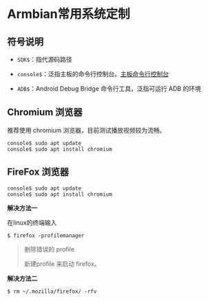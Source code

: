 # Armbian常用系统定制



## 符号说明

* `SDK$`：指代源码路径

* `console$`：泛指主板的命令行控制台。[主板命令行控制台](../02-入门必读/02-快速使用.md#console_readme)

* `ADB$`：Android Debug Bridge 命令行工具，泛指可运行 ADB 的环境



## Chromium 浏览器

推荐使用 chromium 浏览器，目前测试播放视频较为流畅。

```
console$ sudo apt update
console$ sudo apt install chromium
```



## FireFox 浏览器

```
console$ sudo apt update
console$ sudo apt install chromium
```

**解决方法一**

在linux的终端输入

```
$ firefox -profilemanager
```

> 删除错误的 profile 
>
> 新建profile 来启动 firefox。



**解决方法二**

```
$ rm ~/.mozilla/firefox/ -rfv
```

